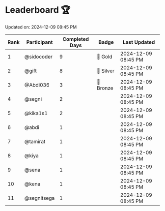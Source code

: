 # Leaderboard 🏆

Updated on: 2024-12-09 08:45 PM

| Rank | Participant       | Completed Days | Badge      | Last Updated         |
|------|-------------------|----------------|------------|----------------------|
| 1    | @sidocoder        | 9              | 🏅 Gold     | 2024-12-09 08:45 PM |
| 2    | @gift             | 8              | 🥈 Silver   | 2024-12-09 08:45 PM |
| 3    | @Abdi036          | 3              | 🥉 Bronze   | 2024-12-09 08:45 PM |
| 4    | @segni            | 2              |            | 2024-12-09 08:45 PM |
| 5    | @kika1s1          | 2              |            | 2024-12-09 08:45 PM |
| 6    | @abdi             | 1              |            | 2024-12-09 08:45 PM |
| 7    | @tamirat          | 1              |            | 2024-12-09 08:45 PM |
| 8    | @kiya             | 1              |            | 2024-12-09 08:45 PM |
| 9    | @sena             | 1              |            | 2024-12-09 08:45 PM |
| 10   | @kena             | 1              |            | 2024-12-09 08:45 PM |
| 11   | @segnitsega       | 1              |            | 2024-12-09 08:45 PM |
